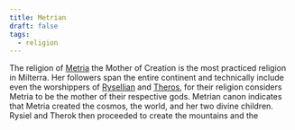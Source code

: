 ```yaml
---
title: Metrian
draft: false
tags:
  - religion
---
```

The religion of [Metria](Metria) the Mother of Creation is the most practiced religion in Milterra. Her followers span the entire continent and technically include even the worshippers of [Rysellian](6.%20Lore/Religion/Dominant%20Pantheon/Rysellian.md) and [Theros](6.%20Lore/Religion/Dominant%20Pantheon/Theros.md), for their religion considers Metria to be the mother of their respective gods. Metrian canon indicates that Metria created the cosmos, the world, and her two divine children. Rysiel and Therok then proceeded to create the mountains and the
